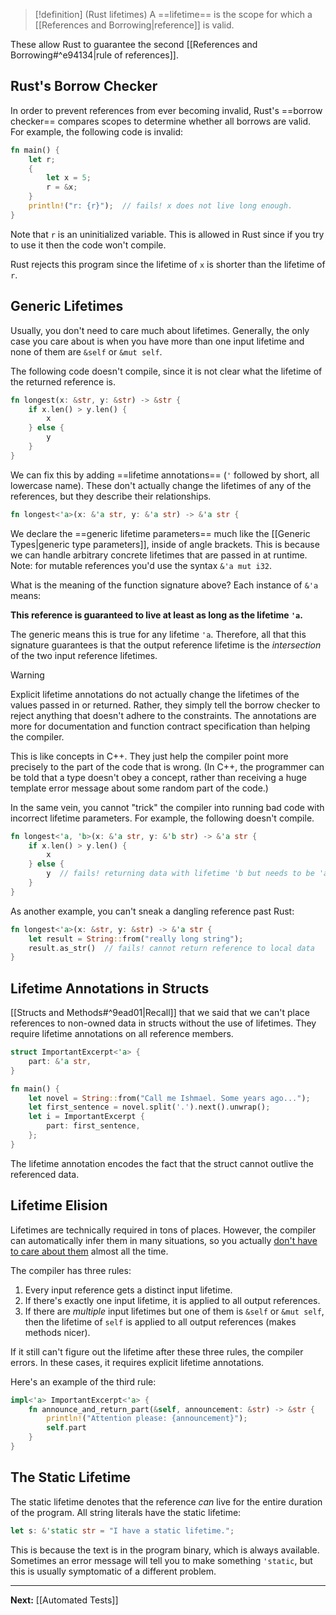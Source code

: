 > [!definition] (Rust lifetimes)
> A ==lifetime== is the scope for which a [[References and Borrowing|reference]] is valid.

These allow Rust to guarantee the second [[References and Borrowing#^e94134|rule of references]].

## Rust's Borrow Checker

In order to prevent references from ever becoming invalid, Rust's ==borrow checker== compares scopes to determine whether all borrows are valid. For example, the following code is invalid:

```rust
fn main() {
	let r;
	{
		let x = 5;
		r = &x;
	}
	println!("r: {r}");  // fails! x does not live long enough.
}
```

Note that `r` is an uninitialized variable. This is allowed in Rust since if you try to use it then the code won't compile.

Rust rejects this program since the lifetime of `x` is shorter than the lifetime of `r`.

## Generic Lifetimes

Usually, you don't need to care much about lifetimes. Generally, the only case you care about is when you have more than one input lifetime and none of them are  `&self` or `&mut self`. 

The following code doesn't compile, since it is not clear what the lifetime of the returned reference is.

```rust
fn longest(x: &str, y: &str) -> &str {
    if x.len() > y.len() {
        x
    } else {
        y
    }
}
```

We can fix this by adding ==lifetime annotations== (`'` followed by short, all lowercase name). These don't actually change the lifetimes of any of the references, but they describe their relationships.

```rust
fn longest<'a>(x: &'a str, y: &'a str) -> &'a str {
```

We declare the ==generic lifetime parameters== much like the [[Generic Types|generic type parameters]], inside of angle brackets. This is because we can handle arbitrary concrete lifetimes that are passed in at runtime. Note: for mutable references you'd use the syntax `&'a mut i32`. 

What is the meaning of the function signature above? Each instance of `&'a` means:

**This reference is guaranteed to live at least as long as the lifetime `'a`.**

The generic means this is true for any lifetime `'a`. Therefore, all that this signature guarantees is that the output reference lifetime is the *intersection* of the two input reference lifetimes.

> [!warning]
> Explicit lifetime annotations do not actually change the lifetimes of the values passed in or returned. Rather, they simply tell the borrow checker to reject anything that doesn't adhere to the constraints. The annotations are more for documentation and function contract specification than helping the compiler.
> 
> This is like concepts in C++. They just help the compiler point more precisely to the part of the code that is wrong. (In C++, the programmer can be told that a type doesn't obey a concept, rather than receiving a huge template error message about some random part of the code.)

In the same vein, you cannot "trick" the compiler into running bad code with incorrect lifetime parameters. For example, the following doesn't compile.

```rust
fn longest<'a, 'b>(x: &'a str, y: &'b str) -> &'a str {
    if x.len() > y.len() {
        x
    } else {
        y  // fails! returning data with lifetime 'b but needs to be 'a
    }
}
```

As another example, you can't sneak a dangling reference past Rust:

```rust
fn longest<'a>(x: &str, y: &str) -> &'a str {
	let result = String::from("really long string");
	result.as_str()  // fails! cannot return reference to local data
}
```

## Lifetime Annotations in Structs

[[Structs and Methods#^9ead01|Recall]] that we said that we can't place references to non-owned data in structs without the use of lifetimes. They require lifetime annotations on all reference members.

```rust
struct ImportantExcerpt<'a> {
    part: &'a str,
}

fn main() {
    let novel = String::from("Call me Ishmael. Some years ago...");
    let first_sentence = novel.split('.').next().unwrap();
    let i = ImportantExcerpt {
        part: first_sentence,
    };
}
```

The lifetime annotation encodes the fact that the struct cannot outlive the referenced data.

## Lifetime Elision

Lifetimes are technically required in tons of places. However, the compiler can automatically infer them in many situations, so you actually [don't have to care about them](https://corrode.dev/blog/lifetimes) almost all the time.

The compiler has three rules:

1. Every input reference gets a distinct input lifetime.
2. If there's exactly one input lifetime, it is applied to all output references.
3. If there are *multiple* input lifetimes but one of them is `&self` or `&mut self`, then the lifetime of `self` is applied to all output references (makes methods nicer).

If it still can't figure out the lifetime after these three rules, the compiler errors. In these cases, it requires explicit lifetime annotations.

Here's an example of the third rule:

```rust
impl<'a> ImportantExcerpt<'a> {
    fn announce_and_return_part(&self, announcement: &str) -> &str {
        println!("Attention please: {announcement}");
        self.part
    }
}
```

## The Static Lifetime

The static lifetime denotes that the reference *can* live for the entire duration of the program. All string literals have the static lifetime:

```rust
let s: &'static str = "I have a static lifetime.";
```

This is because the text is in the program binary, which is always available. Sometimes an error message will tell you to make something `'static`, but this is usually symptomatic of a different problem.

---

**Next:** [[Automated Tests]]